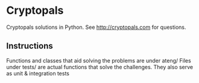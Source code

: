 Cryptopals
==========
Cryptopals solutions in Python. See http://cryptopals.com for questions.

Instructions
------------
Functions and classes that aid solving the problems are under ateng/
Files under tests/ are actual functions that solve the challenges. They also serve as unit & integration tests
